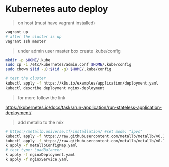 # Kubernetes auto deploy


> on host (must have vagrant installed)

```bash
vagrant up
# after the cluster is up
vagrant ssh master
```

> under admin user master box create .kube/config

```bash
mkdir -p $HOME/.kube
sudo cp -i /etc/kubernetes/admin.conf $HOME/.kube/config
sudo chown $(id -u):$(id -g) $HOME/.kube/config

# test the cluster
kubectl apply -f https://k8s.io/examples/application/deployment.yaml
kubectl describe deployment nginx-deployment
```

>for more follow the link

<https://kubernetes.io/docs/tasks/run-application/run-stateless-application-deployment/>

> add metallb to the mix

```bash
# https://metallb.universe.tf/installation/ #set mode: "ipvs"
kubectl apply -f https://raw.githubusercontent.com/metallb/metallb/v0.12.1/manifests/namespace.yaml
kubectl apply -f https://raw.githubusercontent.com/metallb/metallb/v0.12.1/manifests/metallb.yaml
k apply -f metallbConfigMap.yaml
# test type: LoadBalancer
k apply -f nginxDeployment.yaml
k apply -f nginxService.yaml
```
